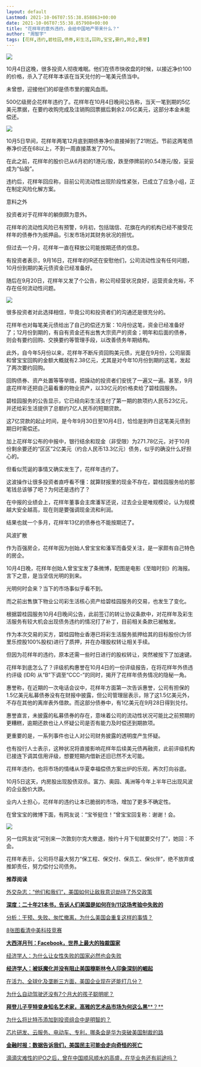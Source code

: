 ```yaml
---
layout: default
Lastmod: 2021-10-06T07:55:38.858863+00:00
date: 2021-10-06T07:55:38.857908+00:00
title: "花样年的意外违约，会给中国地产带来什么？"
author: "周智宇"
tags: [花样,违约,碧桂园,债券,彩生活,回购,宝宝,要约,房企,惠誉]
---
```


![](https://images.weserv.nl/?url=https%3A//mmbiz.qpic.cn/mmbiz_png/ZHicfia0OR17rfuVNe6IUXO36cAEfqseInbP5b6PnN2AlicKZ05xERXmVQfxafmvYlPlfBl5P93FWX1qZoKKbzmDA/640%3Fwx_fmt%3Dpng)

10月4日这晚，很多投资人彻夜难眠。他们在债市快收盘的时候，以接近净价100的价格，杀入了花样年本该在当天兑付的一笔美元债当中。  

未曾想，迎接他们的却是债市里的腥风血雨。

500亿级房企花样年违约了。花样年在10月4日晚间公告称，当天一笔到期的5亿美元票据，在要约收购完成及注销购回票据后剩余2.05亿美元，这部分本金未能偿还。

![](https://images.weserv.nl/?url=https%3A//mmbiz.qpic.cn/mmbiz_png/ZHicfia0OR17rfuVNe6IUXO36cAEfqseIn6f0YicJVauuHXQ9tZ8X9PQ2QibQqpaBVCnwU0ohk1FvWNUuiankmWZ3YA/640%3Fwx_fmt%3Dpng)

10月5日早间，花样年两笔12月底到期债券净价直接掉到了21附近。节前这两笔债券净价还在68以上，不到一周直接蒸发了70%。

在此之前，花样年的股价已从6月初的1港元/股，跌至停牌前的0.54港元/股，妥妥成为“仙股”。

违约后，花样年回应称，目前公司流动性出现阶段性紧张，已成立了应急小组，正在制定风险化解方案。

  

  

意料之外

  

投资者对于花样年的躺倒颇为意外。  

花样年的流动性风险已有预警，9月初，包括瑞信、花旗在内的机构已经不接受花样年的债券作为抵押品，引发市场对其财务状况的担忧。

但过去一个月，花样年一直在释放公司能按期还债的信息。

有投资者表示，9月16日，花样年的IR还在安慰他们，公司流动性没有任何问题，10月份到期的美元债资金已经准备好。

随后在9月20日，花样年又发了个公告，称公司经营状况良好，运营资金充裕，不存在任何流动性问题。

![](https://images.weserv.nl/?url=https%3A//mmbiz.qpic.cn/mmbiz_png/ZHicfia0OR17rfuVNe6IUXO36cAEfqseInfUoPo2wMicDaBK8EoTe2uicduthX6mBuYvA0jhle4RVOzIIKLXiaDZSDA/640%3Fwx_fmt%3Dpng)

很多投资者对此选择相信，毕竟公司和投资者们的沟通还是很充分的。  

花样年也对每笔美元债给出了自己的偿还方案：10月份这笔，资金已经准备好了；12月份到期的，有自有资金还有出售大宗资产的资金；明年和后面的债券，则会有要约回购、交换要约等管理手段，以改善债务年期结构。

此外，自今年5月份以来，花样年不断斥资回购美元债，光是在9月份，公司层面和曾宝宝回购的金额大概就有2.38亿元，尤其是对今年10月份到期的这笔，发起了两次要约回购。

回购债券、资产处置等等举措，把躁动的投资者们安抚了一遍又一遍。甚至，9月底花样年还把自己最看重的物业资产，以33亿元的价格卖给了碧桂园服务。

碧桂园服务的公告显示，它已经向彩生活支付了第一期的款项约人民币23亿元，并还给彩生活提供了总额约7亿人民币的短期贷款。

这7亿贷款的起止时间，是今年9月30日至10月4日，恰恰是到昨日这笔美元债到期日时需偿还。

加上花样年公布的中报中，银行结余和现金（非受限）为271.78亿元，对于10月份剩余要还的“区区”2亿美元（约合人民币13.3亿元）债务，似乎的确没什么好担心的。

但看似荒诞的事情又确实发生了，花样年违约了。

这波操作让很多投资者直呼看不懂：就算财报里的现金不存在，碧桂园服务给的那笔钱总该够了吧？为何还是违约了？

在中报的业绩会上，花样年董事会主席潘军还说，过去企业是唯规模论，认为规模越大安全越高，现在则是要强调现金流和利润。  

结果也就一个多月，花样年13亿的债券也不能按期还了。

  

  

  

风波扩散

  

作为百强房企，花样年因为创始人曾宝宝和潘军而备受关注，是一家颇有自己特色的房企。  

10月4日晚，花样年创始人曾宝宝发了条微博，配图是电影《至暗时刻》的海报。言下之意，是当坚信光明的到来。

光明何时会来？当下的市场事似乎看不到。

而之前出售旗下物业公司彩生活核心资产给碧桂园服务的交易，也发生了变化。

根据碧桂园服务10月4日晚间公告，此前签订的转让协议条款中，对花样年及彩生活服务有较大机会出现债务违约的情况打了补丁，目前相关条款已被触发。

作为本次交易的买方，碧桂园物业香港已将彩生活服务抵押给其的目标股份(为邻里乐控股100%股权)进行了质押，并在办理股权转让相关手续。

但因为花样年的违约，原本还需一些时日进行的股权转让，突然被按下了加速键。

花样年到底怎么了？评级机构惠誉在10月4日的一份评级报告，在将花样年外债违约评级 (IDR) 从“B”下调至“CCC-”的同时，揭开了花样年债务情况的隐秘一角。

惠誉称，在近期的一次电话会议中，花样年方面第一次告诉惠誉，公司有担保的1.5亿美元私募债券没有在财报中披露，但公司管理层表示，除了这1.5亿美元外，不存在其他的离岸表外借款。而这部分债券中，有1亿美元在9月28日得到兑付。

惠誉直言，未披露的私募债券的存在，意味着公司的流动性状况可能比之前预期的更糟糕，逾期还款也让人怀疑公司是否有能力及时偿还到期款项。

更重要的是，一系列事件也让人对公司财务披露的透明度产生怀疑。

也有投行人士表示，这种状况将直接影响花样年后续美元债再融资，此前评级机构已接连下调其信用评级，想要短期内借新还旧已然不太可能。

花样年违约，也将市场的情绪从华夏幸福偿债方案出炉的乐观，再次打向谷底。

10月5日这天，内房股出现股债双杀。富力、奥园、禹洲等今年上半年已出现风波的企业股价大跌。

业内人士担心，花样年的违约让本已脆弱的市场，增加了更多不确定性。

在曾宝宝的微博下面，有网友说：“宝爷挺住！”曾宝宝回复称：谢谢！会。

![](https://images.weserv.nl/?url=https%3A//mmbiz.qpic.cn/mmbiz_jpg/ZHicfia0OR17rfuVNe6IUXO36cAEfqseInrywpB3Ur1NCWNzSh9ap2CnB6In9HA3IdEDS9Bjib7OSLjjAccFKpetA/640%3Fwx_fmt%3Djpeg)

另一位网友说“可别来一次敦刻尔克大撤退，按约十月下旬就要交付了”，她回：不会。  

花样年表示，公司将尽最大努力“保工程、保交付、保员工、保伙伴”，绝不放弃或推卸责任，努力偿付公司债务。

  

**推荐阅读**

  

[外交杂志：“他们和我们”，美国如何让敌我意识劫持了外交政策](http://mp.weixin.qq.com/s?__biz=MzIxMTI3ODQ5Mg==&mid=2649630997&idx=1&sn=477d3488eed37b5a532f7d62d13669f2&chksm=8f4d46e6b83acff0ed1c23cd39e1636bf9504d64b3e68aad3a844616108e8f04147a6968f682&scene=21#wechat_redirect)

[**深度：二十年21本书，告诉人们美国是如何在9/11这场考验中失败的**](http://mp.weixin.qq.com/s?__biz=MzIyMTc1Nzc2OA==&mid=2247565393&idx=1&sn=077bd2ec1fafb342a90fa6dd00c1b994&chksm=e8346876df43e16008a15f588876e1ca9ba3150307b9eb812366f35ca6a4ca0b948bcc1e4e26&scene=21#wechat_redirect)

[分析：干预、失败、匆忙撤离，为什么美国会重复这样的事情？](http://mp.weixin.qq.com/s?__biz=MzIxMTI3ODQ5Mg==&mid=2649631092&idx=2&sn=98e811b756f5e95e1f62726d2ac94db6&chksm=8f4d4687b83acf9141c2dfbf3c9726eaf6ee5c82c1be4d3c9ad8cbe6f04c67727ae5ccac8398&scene=21#wechat_redirect)

[8张图看清中美科技竞赛](http://mp.weixin.qq.com/s?__biz=MzIxMTI3ODQ5Mg==&mid=2649631606&idx=1&sn=ae1c007204eb75a3f4affb0b3a0d10f7&chksm=8f4d4485b83acd9343494b794df0ac0ab9dfcb19d8ce9a66de02683923a1b0eecdaa25188445&scene=21#wechat_redirect)

[**大西洋月刊：Facebook，世界上最大的独裁国家**](http://mp.weixin.qq.com/s?__biz=MzIxMTI3ODQ5Mg==&mid=2649632007&idx=2&sn=fb1253d4070178755f958ac7b39ffd95&chksm=8f4d42f4b83acbe256eac1c5d5827929cd5e5c4324b25dc714e93374cfe5c10ed29621865aba&scene=21#wechat_redirect)  

[经济学人：为什么让女性失败的国家必然也会失败](http://mp.weixin.qq.com/s?__biz=MzIxMTI3ODQ5Mg==&mid=2649631319&idx=2&sn=30cded04bca896ffac7c64805d862349&chksm=8f4d45a4b83accb2e7fca5e5b45043e2299de283e58c4194f48a1e36f2a0e0f5f2542bacd957&scene=21#wechat_redirect)

[**经济学人：被妖魔化并没有阻止美国穆斯林令人印象深刻的崛起**](http://mp.weixin.qq.com/s?__biz=MzIxMTI3ODQ5Mg==&mid=2649631367&idx=2&sn=ee2452bfca37b1af2d05285b436d882f&chksm=8f4d4574b83acc62a935d299f90e248fdd4430e12b9ef0fecc0b438bd029874d066a0b957fcf&scene=21#wechat_redirect)  

[在活力、全球化及垄断三方面，美国企业现在还能打几分？](http://mp.weixin.qq.com/s?__biz=MzIxMTI3ODQ5Mg==&mid=2649631460&idx=2&sn=cb2bb99e584053b0f21406761e5741e1&chksm=8f4d4517b83acc01e063b66b14e883b8e310c24836d71313ba3698027c5a4267b68f20986c8c&scene=21#wechat_redirect)  

[为什么自动驾驶还没有7个月大的孩子聪明呢？](http://mp.weixin.qq.com/s?__biz=MzIxMTI3ODQ5Mg==&mid=2649631019&idx=1&sn=5843211c314a98f615267c937a71c5d6&chksm=8f4d46d8b83acfcea5a2d4ea56f0d50fe65340d21178d803f42ee95ed36a00cfc1e6eb27a7e0&scene=21#wechat_redirect)

[**拜登儿子亨特变身知名艺术家，高雅的艺术品市场为何这么黑****？**](http://mp.weixin.qq.com/s?__biz=MzIxMTI3ODQ5Mg==&mid=2649631721&idx=2&sn=6c9c5cb46429193413320cec8cb9db3d&chksm=8f4d441ab83acd0c168245ac7a4f3f9c45c36accc65c1a3a24e8e5f2f4e1fa3b38c885ec4ef2&scene=21#wechat_redirect)

[为什么将比特币添加到投资组合中是明智的？](http://mp.weixin.qq.com/s?__biz=MzIxMTI3ODQ5Mg==&mid=2649631809&idx=2&sn=d8273c83f01ed6aa197864fc7a95d54d&chksm=8f4d43b2b83acaa4e820174e3ca726e295527888668845d6bffb70894eaf78221df237d53d1b&scene=21#wechat_redirect)  

[芯片研发、云服务、电动车、专利，哪条会是华为突破美国制裁的路](http://mp.weixin.qq.com/s?__biz=MzIxMTI3ODQ5Mg==&mid=2649631901&idx=1&sn=5bb6b2312d14eebd66544669c10e7dc4&chksm=8f4d436eb83aca7804d2130553210d3d02649941d71b8cdeb136d1feaf8f2146edf90d204f0f&scene=21#wechat_redirect)  

[**金融时报：数据告诉我们，美国民主可能会走向奇怪的死亡**](http://mp.weixin.qq.com/s?__biz=MzIxMTI3ODQ5Mg==&mid=2649631901&idx=2&sn=cd1bc6d68b920ba19e6b250810456a03&chksm=8f4d436eb83aca784242e7795185c61dba00440a810de4a6d77f287fa0bb3ec45349fad54e1a&scene=21#wechat_redirect)  

[滴滴灾难性的IPO之后，曾在中国顺风顺水的高盛，在华业务还有前途吗？](http://mp.weixin.qq.com/s?__biz=MzIxMTI3ODQ5Mg==&mid=2649631949&idx=1&sn=f868fee62354e10b0526441659047023&chksm=8f4d433eb83aca28a0b6c60c9e225a81107309c119b659153bd1de4adf85c8f39853edd3ec57&scene=21#wechat_redirect)

